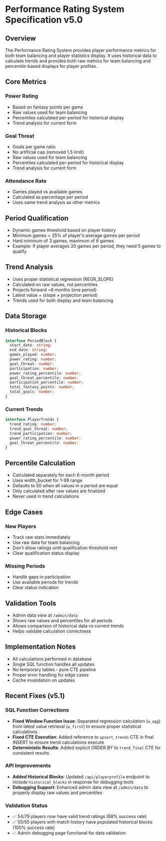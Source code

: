 # Performance Rating System Specification v5.0

## Overview
The Performance Rating System provides player performance metrics for both team balancing and player statistics display. It uses historical data to calculate trends and provides both raw metrics for team balancing and percentile-based displays for player profiles.

## Core Metrics

### Power Rating
- Based on fantasy points per game
- Raw values used for team balancing
- Percentiles calculated per-period for historical display
- Trend analysis for current form

### Goal Threat
- Goals per game ratio
- No artificial cap (removed 1.5 limit)
- Raw values used for team balancing
- Percentiles calculated per-period for historical display
- Trend analysis for current form

### Attendance Rate
- Games played vs available games
- Calculated as percentage per period
- Uses same trend analysis as other metrics

## Period Qualification
- Dynamic games threshold based on player history
- Minimum games = 25% of player's average games per period
- Hard minimum of 3 games, maximum of 6 games
- Example: If player averages 20 games per period, they need 5 games to qualify

## Trend Analysis
- Uses proper statistical regression (REGR_SLOPE)
- Calculated on raw values, not percentiles
- Projects forward ~6 months (one period)
- Latest value + (slope × projection period)
- Trends used for both display and team balancing

## Data Storage

### Historical Blocks
```typescript
interface PeriodBlock {
  start_date: string;
  end_date: string;
  games_played: number;
  power_rating: number;
  goal_threat: number;
  participation: number;
  power_rating_percentile: number;
  goal_threat_percentile: number;
  participation_percentile: number;
  total_fantasy_points: number;
  total_goals: number;
}
```

### Current Trends
```typescript
interface PlayerTrends {
  trend_rating: number;
  trend_goal_threat: number;
  trend_participation: number;
  power_rating_percentile: number;
  goal_threat_percentile: number;
}
```

## Percentile Calculation
- Calculated separately for each 6-month period
- Uses width_bucket for 1-99 range
- Defaults to 50 when all values in a period are equal
- Only calculated after raw values are finalized
- Never used in trend calculations

## Edge Cases

### New Players
- Track raw stats immediately
- Use raw data for team balancing
- Don't show ratings until qualification threshold met
- Clear qualification status display

### Missing Periods
- Handle gaps in participation
- Use available periods for trends
- Clear status indication

## Validation Tools
- Admin data view at `/admin/data`
- Shows raw values and percentiles for all periods
- Allows comparison of historical data vs current trends
- Helps validate calculation correctness

## Implementation Notes
- All calculations performed in database
- Single SQL function handles all updates
- No temporary tables - pure CTE pipeline
- Proper error handling for edge cases
- Cache invalidation on updates

## Recent Fixes (v5.1)

### SQL Function Corrections
- **Fixed Window Function Issue**: Separated regression calculation (`w_agg`) from latest value retrieval (`w_first`) to ensure proper statistical calculations
- **Fixed CTE Execution**: Added reference to `upsert_trends` CTE in final INSERT to ensure trend calculations execute
- **Deterministic Results**: Added explicit ORDER BY to `trend_final` CTE for consistent results

### API Improvements  
- **Added Historical Blocks**: Updated `/api/playerprofile` endpoint to include `historical_blocks` in response for debugging tools
- **Debugging Support**: Enhanced admin data view at `/admin/data` to properly display raw values and percentiles

### Validation Status
- ✅ 54/79 players now have valid trend ratings (68% success rate)
- ✅ 55/55 players with match history have populated historical blocks (100% success rate)
- ✅ Admin debugging page functional for data validation